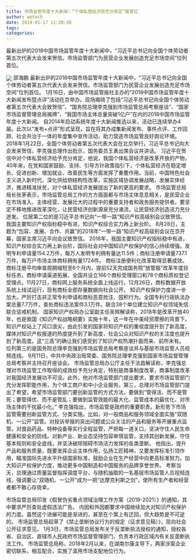 ```yaml
---
title: 市场监管年度十大新闻：“个体私营经济获充分肯定”居首位
author: wetech
date: 2019-01-17 11:20:38
tags: 
categories: 
---
```

最新出炉的2018中国市场监管年度十大新闻中，“习近平总书记向全国个体劳动者第五次代表大会发来贺信。市场监管部门为民营企业发展创造充足市场空间”位列首位。
<!-- more -->
<img align="center" border="0" src="https://imgcdn.yicai.com/uppics/images/2019/01/2f4f29f1fa557aafa8bd1bec66f435a5.jpg" />
邵海鹏
最新出炉的2018中国市场监管年度十大新闻中，“习近平总书记向全国个体劳动者第五次代表大会发来贺信。市场监管部门为民营企业发展创造充足市场空间”位列首位。
1月16日，由中国市场监管报社主办的“2018中国市场监管年度十大新闻发布暨点评”活动在京举办。现场揭晓了包括“习近平总书记向全国个体劳动者第五次代表大会致贺信”、“国务院总理李克强到市场监管总局考察座谈”、“国家市场监督管理总局揭牌”、“我国市场主体总量突破1亿户”在内的2018中国市场监管年度十大新闻。
自2014年启动系统年度十大新闻推选以来，活动已连续举办4届。此次以“发布+点评”形式呈现，旨在将其办成集新闻发布、事件点评、工作回顾、社会共治于一体的年度集中宣传活动，助力营造市场监管良好舆论环境。
2018年1月22日，全国个体劳动者第五次代表大会在北京举行，习近平总书记向大会发来贺信，李克强总理作出批示，国务委员王勇出席会议并讲话。
习近平在贺信中对个体私营经济给予充分肯定，他说，我国个体私营经济是改革开放的产物，40年来，在党和国家鼓励、支持、引导方针政策指引下，个体私营经济在稳定增长、促进创新、增加就业、改善民生等方面发挥了重要作用。当前，中国特色社会主义进入新时代，深化供给侧结构性改革，实施区域协调发展战略，发展实体经济，推进精准扶贫，对个体私营经济发展提出了新的更高的要求。
市场监管总局局长张茅表示，市场监管总局工作的方方面面都与市场主体息息相关，是民营企业在市场准入、主体经营、发展壮大的过程中的重要支持者和政务服务提供者。要坚定不移地推进改革深化，让民营经济创新源泉充分涌流，让民营经济创造活力充分迸发。
位居第二位的是习近平总书记向“一带一路”知识产权高级别会议致贺信。我国主要知识产权指标稳中有进，知识产权综合实力再上新台阶。
8月28日，主题为“包容、发展、合作、共赢”的2018年“一带一路”知识产权高级别会议在京开幕，国家主席习近平向会议致贺信。
2018年，我国主要知识产权指标稳中有进，知识产权综合实力再上新台阶，国际社会对中国知识产权保护的信心持续增强。发明专利申请量154.2万件，每万人发明专利拥有量达11.5件；商标注册申请量737.1万件，每万户市场主体商标拥有量1724件。
商标注册便利化改革取得显著成效。商标注册平均审查周期缩短至6个月内，提前52天完成国务院“放管服”改革年度目标任务。商标申请渠道拓展，全国共设立166个商标受理窗口和78个商标质权登记受理点。11月27日，商标网上服务系统全面上线运行。12月26日，商标数据开放系统上线试运行，现有商标全部存量数据向社会公开。
知识产权保护力度进一步加大。严厉打击非正常专利申请和商标恶意抢注、囤积行为。全国专利行政执法办案总量7.7万件，查处商标违法案件3.1万件。联合38个单位建立知识产权领域失信联合惩戒机制。
国家知识产权局办公室副主任吴辉解读称，2018年是改革开放40年，也是我国《知识产权战略纲要》实施十年，这一年在中美经贸摩擦的背景下，知识产权站上了风口浪尖，由此引发的国家将知识产权的重视度提升到了新高度，媒体对知识产权报道的热度提升到了新高度，社会公众对知识产权的关注度也提升到了新高度。这“三高”的确让我们感受到了知识产权热潮扑面而来、前所未有。
位列第三的是国务院总理李克强到市场监管总局考察座谈并与基层市场监管人员视频连线。
9月11日，中共中央政治局常委、国务院总理李克强到国家市场监督管理总局考察并主持召开座谈会。
市场监管总局办公厅主任于法昌解读称，李克强总理对市场监管工作取得的成效给予充分肯定，特别是商事制度改革，商事制度改革对我国经济发展功不可没。此外，他对市场监管部门提出要求，要求市场监管部门充分发挥职能作用，为个体工商户和中小企业服务。第三，总理对市场监管部门提出了希望，希望市场监管部门要创新监管的方式方法，要做到“管得活、而不是管死；要管得优、而不是管乱；要做到监管效能的最大化、监管成本的最优化、对市场主体的干扰最小化。”
李克强指出，市场监管是政府的重要职责。新形势下市场监管需要创新监管方式、分类实施。比如，对一般商品和服务领域全面实施“双随机、一公开”监管。对投诉举报的突出问题或公众关注的产品和服务等开展重点监管。对食品药品、特种设备等实行全程监管，严把每一道关口，坚决守住人民生命健康和安全的防线。对新产业、新业态坚持包容审慎监管，支持其创新发展，守住基本规则和安全底线，并坚决破除阻碍市场活力发挥的各类垄断。
他指出，提升产品和服务质量，既要发挥企业主体作用，弘扬工匠精神，又要发挥标准引领作用，瞄准国际先进水平升级国家标准，鼓励企业在生产经营中向更高标准努力。加大知识产权保护力度，推动更多中国制造和中国服务的品牌享誉世界。
考察当天，总理通过质量监督指挥调度平台，与随机抽取的一名基层市场监管人员视频连线，强调要让“双随机、一公开”成为一把“达摩克利斯之剑”，使所有生产者和经营者都不敢心存侥幸。
 
 
市场监管总局印发《假冒伪劣重点领域治理工作方案（2019-2021）》的通知，其中要求严厉查处虚假违法广告。
内因和外因都要求中国继续加大对知识产权保护的力度。虽然这个进展可能是渐进的，甚至在个案上有迂回，但大趋势是不可逆的。
市场监管总局起草了《禁止垄断协议行为的规定（征求意见稿）》，现向社会公开征求意见。
1月3日，市场监管总局发布关于反垄断执法授权的通知，授权各省、自治区、直辖市人民政府市场监督管理部门，负责本行政区域内有关反垄断执法工作。
市场监管总局称，2018年2月以来，在湖南尔康主导下，两家涉案企业密切联系，相互配合，实施了滥用市场支配地位行为。
